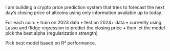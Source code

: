 I am building a crypto price prediction system that tries to forecast the next day’s closing price of altcoins using only information available up to today. 

For each coin:
	•	train on 2023 data
	•	test on 2024+ data
	•	currently using Lasso and Ridge regression to predict the closing price
	•	then let the model pick the best alpha (regularization strength)

Pick best model based on R² performance.
